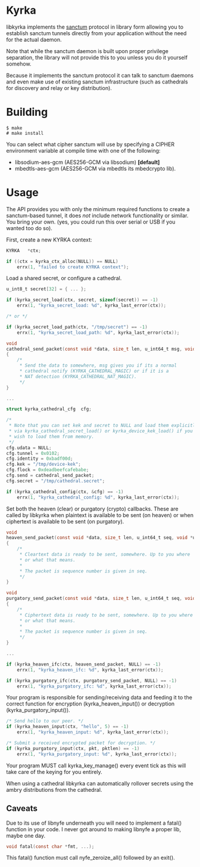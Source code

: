 # Kyrka

libkyrka implements the <a href="https://sanctorum.se/sanctum">sanctum</a>
protocol in library form allowing you to establish sanctum tunnels directly
from your application without the need for the actual daemon.

Note that while the sanctum daemon is built upon proper privilege separation,
the library will not provide this to you unless you do it yourself somehow.

Because it implements the sanctum protocol it can talk to sanctum daemons
and even make use of existing sanctum infrastructure (such as cathedrals
for discovery and relay or key distribution).

# Building

```
$ make
# make install
```

You can select what cipher sanctum will use by specifying a CIPHER environment
variable at compile time with one of the following:

- libsodium-aes-gcm (AES256-GCM via libsodium) **[default]**
- mbedtls-aes-gcm (AES256-GCM via mbedtls its mbedcrypto lib).

# Usage

The API provides you with only the minimum required functions to
create a sanctum-based tunnel, it does *not* include network
functionality or similar. You bring your own. (yes, you could run
this over serial or USB if you wanted too do so).

First, create a new KYRKA context:

```c
KYRKA	*ctx;

if ((ctx = kyrka_ctx_alloc(NULL)) == NULL)
	errx(1, "failed to create KYRKA context");
```

Load a shared secret, or configure a cathedral.

```c
u_int8_t secret[32] = { ... };

if (kyrka_secret_load(ctx, secret, sizeof(secret)) == -1)
	errx(1, "kyrka_secret_load: %d", kyrka_last_error(ctx));

/* or */

if (kyrka_secret_load_path(ctx, "/tmp/secret") == -1)
	errx(1, "kyrka_secret_load_path: %d", kyrka_last_error(ctx));
```

```c
void
cathedral_send_packet(const void *data, size_t len, u_int64_t msg, void *udata)
{
	/*
	 * Send the data to somewhere, msg gives you if its a normal
	 * cathedral notify (KYRKA_CATHEDRAL_MAGIC) or if it is a
	 * NAT detection (KYRKA_CATHEDRAL_NAT_MAGIC).
	 */
}

...

struct kyrka_cathedral_cfg	cfg;

/*
 * Note that you can set kek and secret to NULL and load them explicitly
 * via kyrka_cathedral_secret_load() or kyrka_device_kek_load() if you
 * wish to load them from memory.
 */
cfg.udata = NULL;
cfg.tunnel = 0x0102;
cfg.identity = 0xbadf00d;
cfg.kek = "/tmp/device-kek";
cfg.flock = 0xdeadbeefcafebabe;
cfg.send = cathedral_send_packet;
cfg.secret = "/tmp/cathedral.secret";

if (kyrka_cathedral_config(ctx, &cfg) == -1)
	errx(1, "kyrka_cathedral_config: %d", kyrka_last_error(ctx));
```

Set both the heaven (clear) or purgatory (crypto) callbacks. These are
called by libkyrka when plaintext is available to be sent (on heaven)
or when ciphertext is available to be sent (on purgatory).

```c
void
heaven_send_packet(const void *data, size_t len, u_int64_t seq, void *udata)
{
	/*
	 * Cleartext data is ready to be sent, somewhere. Up to you where
	 * or what that means.
	 *
	 * The packet is sequence number is given in seq.
	 */
}

void
purgatory_send_packet(const void *data, size_t len, u_int64_t seq, void *udata)
{
	/*
	 * Ciphertext data is ready to be sent, somewhere. Up to you where
	 * or what that means.
	 *
	 * The packet is sequence number is given in seq.
	 */
}

...

if (kyrka_heaven_ifc(ctx, heaven_send_packet, NULL) == -1)
	errx(1, "kyrka_heaven_ifc: %d", kyrka_last_error(ctx));

if (kyrka_purgatory_ifc(ctx, purgatory_send_packet, NULL) == -1)
	errx(1, "kyrka_purgatory_ifc: %d", kyrka_last_error(ctx));
```

Your program is responsible for sending/receiving data and feeding
it to the correct function for encryption (kyrka_heaven_input()) or
decryption (kyrka_purgatory_input()).

```c
/* Send hello to our peer. */
if (kyrka_heaven_input(ctx, "hello", 5) == -1)
	errx(1, "kyrka_heaven_input: %d", kyrka_last_error(ctx));

/* Submit a received encrypted packet for decryption. */
if (kyrka_purgatory_input(ctx, pkt, pktlen) == -1)
	errx(1, "kyrka_purgatory_input: %d", kyrka_last_error(ctx));
```

Your program MUST call kyrka_key_manage() every event tick as this will
take care of the keying for you entirely.

When using a cathedral libkyrka can automatically rollover secrets
using the ambry distributions from the cathedral.

## Caveats

Due to its use of libnyfe underneath you will need to implement
a fatal() function in your code. I never got around to making
libnyfe a proper lib, maybe one day.

```c
void fatal(const char *fmt, ...);
```

This fatal() function must call nyfe_zeroize_all() followed by an exit().
